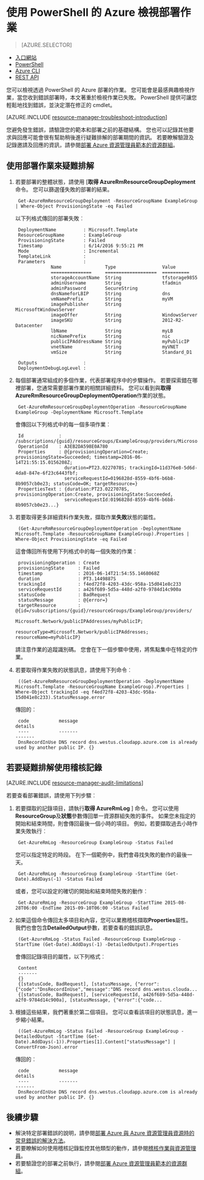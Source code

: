 <properties
   pageTitle="檢視使用 PowerShell 部署作業 |Microsoft Azure"
   description="說明如何使用 PowerShell 的 Azure 偵測資源管理員部署中的問題。"
   services="azure-resource-manager,virtual-machines"
   documentationCenter=""
   tags="top-support-issue"
   authors="tfitzmac"
   manager="timlt"
   editor=""/>

<tags
   ms.service="azure-resource-manager"
   ms.devlang="na"
   ms.topic="article"
   ms.tgt_pltfrm="vm-multiple"
   ms.workload="infrastructure"
   ms.date="06/14/2016"
   ms.author="tomfitz"/>

# <a name="view-deployment-operations-with-azure-powershell"></a>使用 PowerShell 的 Azure 檢視部署作業

> [AZURE.SELECTOR]
- [入口網站](resource-manager-troubleshoot-deployments-portal.md)
- [PowerShell](resource-manager-troubleshoot-deployments-powershell.md)
- [Azure CLI](resource-manager-troubleshoot-deployments-cli.md)
- [REST API](resource-manager-troubleshoot-deployments-rest.md)

您可以檢視透過 PowerShell 的 Azure 部署的作業。 您可能會是最感興趣檢視作業，當您收到錯誤部署時，本文著重於檢視作業已失敗。 PowerShell 提供可讓您輕鬆地找到錯誤，並決定潛在修正的 cmdlet。

[AZURE.INCLUDE [resource-manager-troubleshoot-introduction](../includes/resource-manager-troubleshoot-introduction.md)]

您避免發生錯誤，請驗證您的範本和部署之前的基礎結構。 您也可以記錄其他要求與回應可能會很有幫助稍後進行疑難排解的部署期間的資訊。 若要瞭解驗證及記錄邀請及回應的資訊，請參閱[部署 Azure 資源管理員範本的資源群組](resource-group-template-deploy.md)。

## <a name="use-deployment-operations-to-troubleshoot"></a>使用部署作業來疑難排解

1. 若要部署的整體狀態，請使用 [**取得 AzureRmResourceGroupDeployment**命令。 您可以篩選僅失敗的部署的結果。

        Get-AzureRmResourceGroupDeployment -ResourceGroupName ExampleGroup | Where-Object ProvisioningState -eq Failed
        
    以下列格式傳回的部署失敗︰
        
        DeploymentName          : Microsoft.Template
        ResourceGroupName       : ExampleGroup
        ProvisioningState       : Failed
        Timestamp               : 6/14/2016 9:55:21 PM
        Mode                    : Incremental
        TemplateLink            :
        Parameters              :
                    Name                Type                 Value
                    ===============     ===================  ==========
                    storageAccountName  String               tfstorage9855
                    adminUsername       String               tfadmin
                    adminPassword       SecureString
                    dnsNameforLBIP      String               dns
                    vmNamePrefix        String               myVM
                    imagePublisher      String               MicrosoftWindowsServer
                    imageOffer          String               WindowsServer
                    imageSKU            String               2012-R2-Datacenter
                    lbName              String               myLB
                    nicNamePrefix       String               nic
                    publicIPAddressName String               myPublicIP
                    vnetName            String               myVNET
                    vmSize              String               Standard_D1

        Outputs                 :
        DeploymentDebugLogLevel :

2. 每個部署通常組成的多個作業，代表部署程序中的步驟操作。 若要探索錯在哪裡部署，您通常需要部署作業的相關詳細資料。 您可以看到與**取得 AzureRmResourceGroupDeploymentOperation**作業的狀態。

        Get-AzureRmResourceGroupDeploymentOperation -ResourceGroupName ExampleGroup -DeploymentName Microsoft.Template
        
    會傳回以下列格式中的每一個多項作業︰
        
        Id             : /subscriptions/{guid}/resourceGroups/ExampleGroup/providers/Microsoft.Resources/deployments/Microsoft.Template/operations/A3EB2DA598E0A780
        OperationId    : A3EB2DA598E0A780
        Properties     : @{provisioningOperation=Create; provisioningState=Succeeded; timestamp=2016-06-14T21:55:15.0156208Z;
                         duration=PT23.0227078S; trackingId=11d376e8-5d6d-4da8-847e-6f23c6443fbf;
                         serviceRequestId=0196828d-8559-4bf6-b6b8-8b9057cb0e23; statusCode=OK; targetResource=}
        PropertiesText : {duration:PT23.0227078S, provisioningOperation:Create, provisioningState:Succeeded,
                         serviceRequestId:0196828d-8559-4bf6-b6b8-8b9057cb0e23...}

3. 若要取得更多詳細資料作業失敗，擷取作業**失敗**狀態的屬性。

        (Get-AzureRmResourceGroupDeploymentOperation -DeploymentName Microsoft.Template -ResourceGroupName ExampleGroup).Properties | Where-Object ProvisioningState -eq Failed
        
    這會傳回所有使用下列格式中的每一個失敗的作業︰
        
        provisioningOperation : Create
        provisioningState     : Failed
        timestamp             : 2016-06-14T21:54:55.1468068Z
        duration              : PT3.1449887S
        trackingId            : f4ed72f8-4203-43dc-958a-15d041e8c233
        serviceRequestId      : a426f689-5d5a-448d-a2f0-9784d14c900a
        statusCode            : BadRequest
        statusMessage         : @{error=}
        targetResource        : @{id=/subscriptions/{guid}/resourceGroups/ExampleGroup/providers/
                                Microsoft.Network/publicIPAddresses/myPublicIP;
                                resourceType=Microsoft.Network/publicIPAddresses; resourceName=myPublicIP}

    請注意作業的追蹤識別碼。 您會在下一個步驟中使用，將焦點集中在特定的作業。

4. 若要取得作業失敗的狀態訊息，請使用下列命令︰

        ((Get-AzureRmResourceGroupDeploymentOperation -DeploymentName Microsoft.Template -ResourceGroupName ExampleGroup).Properties | Where-Object trackingId -eq f4ed72f8-4203-43dc-958a-15d041e8c233).StatusMessage.error
        
    傳回的︰
        
        code           message                                                                        details
        ----           -------                                                                        -------
        DnsRecordInUse DNS record dns.westus.cloudapp.azure.com is already used by another public IP. {}

## <a name="use-audit-logs-to-troubleshoot"></a>若要疑難排解使用稽核記錄

[AZURE.INCLUDE [resource-manager-audit-limitations](../includes/resource-manager-audit-limitations.md)]

若要查看部署錯誤，請使用下列步驟︰

1. 若要擷取的記錄項目，請執行**取得 AzureRmLog** ] 命令。 您可以使用**ResourceGroup**及**狀態**參數傳回單一資源群組失敗的事件。 如果您未指定的開始和結束時間，則會傳回最後一個小時的項目。
例如，若要擷取過去小時作業失敗執行︰

        Get-AzureRmLog -ResourceGroup ExampleGroup -Status Failed

    您可以指定特定的時段。 在下一個範例中，我們會尋找失敗的動作的最後一天。 

        Get-AzureRmLog -ResourceGroup ExampleGroup -StartTime (Get-Date).AddDays(-1) -Status Failed
      
    或者，您可以設定的確切的開始和結束時間失敗的動作︰

        Get-AzureRmLog -ResourceGroup ExampleGroup -StartTime 2015-08-28T06:00 -EndTime 2015-09-10T06:00 -Status Failed

2. 如果這個命令傳回太多項目和內容，您可以業務稽核擷取**Properties**屬性。 我們也會包含**DetailedOutput**參數，若要查看的錯誤訊息。

        (Get-AzureRmLog -Status Failed -ResourceGroup ExampleGroup -StartTime (Get-Date).AddDays(-1) -DetailedOutput).Properties
        
    會傳回記錄項目的屬性，以下列格式︰
        
        Content
        -------
        {} 
        {[statusCode, BadRequest], [statusMessage, {"error":{"code":"DnsRecordInUse","message":"DNS record dns.westus.clouda...
        {[statusCode, BadRequest], [serviceRequestId, a426f689-5d5a-448d-a2f0-9784d14c900a], [statusMessage, {"error":{"code...

3. 根據這些結果，我們著重於第二個項目。 您可以查看該項目的狀態訊息，進一步縮小結果。

        ((Get-AzureRmLog -Status Failed -ResourceGroup ExampleGroup -DetailedOutput -StartTime (Get-Date).AddDays(-1)).Properties[1].Content["statusMessage"] | ConvertFrom-Json).error
        
    傳回的︰
        
        code           message                                                                        details
        ----           -------                                                                        -------
        DnsRecordInUse DNS record dns.westus.cloudapp.azure.com is already used by another public IP. {}



## <a name="next-steps"></a>後續步驟

- 解決特定部署錯誤的說明，請參閱[部署 Azure 與 Azure 資源管理員資源時的常見錯誤的解決方法](resource-manager-common-deployment-errors.md)。
- 若要瞭解如何使用稽核記錄監控其他類型的動作，請參閱[稽核作業與資源管理員](resource-group-audit.md)。
- 若要驗證您的部署之前執行，請參閱[部署 Azure 資源管理員範本的資源群組](resource-group-template-deploy.md)。

